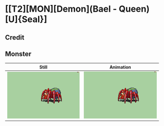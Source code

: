 # [\[T2\]\[MON\]\[Demon\]\(Bael - Queen\)\[U\]{Seal}]

## Credit


	
## Monster

| Still | Animation |
| :---: | :-------: |
| ![Monster still](./Monster_000.png) | ![Monster animation](./Monster.gif) |
